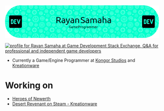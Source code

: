 ![Header](https://github.com/MiTsSsS/MiTsSsS/blob/main/github-header-image.png)

<a href="https://gamedev.stackexchange.com/users/145869/rayan-samaha"><img src="https://gamedev.stackexchange.com/users/flair/145869.png?theme=dark" width="208" height="58" alt="profile for Rayan Samaha at Game Development Stack Exchange, Q&amp;A for professional and independent game developers" title="profile for Rayan Samaha at Game Development Stack Exchange, Q&amp;A for professional and independent game developers"></a>

- Currently a Game/Engine Programmer at [Kongor Studios](https://kongorstudios.com/) and [Kreationware](https://kreationware.com)

# Working on
  
- [Heroes of Newerth](https://heroesofnewerth.com/)
- [Desert Revenant on Steam - Kreationware](https://store.steampowered.com/app/1969430/Desert_Revenant)
<!--
**MiTsSsS/MiTsSsS** is a ✨ _special_ ✨ repository because its `README.md` (this file) appears on your GitHub profile.

Here are some ideas to get you started:

- 🔭 I’m currently working on ...
- 🌱 I’m currently learning ...
- 👯 I’m looking to collaborate on ...
- 🤔 I’m looking for help with ...
- 💬 Ask me about ...
- 📫 How to reach me: ...
- 😄 Pronouns: ...
- ⚡ Fun fact: ...
<!--- Currently learning and working on a [Wave Function Collapse algorithm](https://github.com/MiTsSsS/WaveFunctionCollapse) :computer:-->
